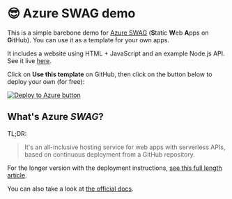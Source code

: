 # :sunglasses: Azure SWAG demo

This is a simple barebone demo for [Azure SWAG](https://docs.microsoft.com/azure/static-web-apps?WT.mc_id=staticwebapps-blog-yolasors) (**S**tatic **W**eb **A**pps on **G**itHub).
You can use it as a template for your own apps.

It includes a website using HTML + JavaScript and an example Node.js API.
See it live [here](https://aka.ms/swag-demo).

Click on **Use this template** on GitHub, then click on the button below to deploy your own (for free): 

[![Deploy to Azure button](https://aka.ms/deploytoazurebutton)](https://portal.azure.com/?feature.canmodifystamps=true&feature.customportal=false&WebsitesExtension=beta&feature.fastmanifest=false&nocdn=force&websitesextension_ext=appsvc.env%3Drelease&feature.fullscreenblades=true&microsoft_azure_marketplace_ItemHideKey=StaticApp&WebsitesExtension_assettypeoptions=%7B%22StaticSite%22%3A%20%7B%20%22options%22%3A%20%22ShowAssetType%22%20%7D%7D&WT.mc_id=staticwebapps-blog-yolasors#create/Microsoft.StaticApp)

## What's Azure *SWAG*?

TL;DR:

> It's an all-inclusive hosting service for web apps with serverless APIs, based on continuous deployment from a GitHub repository.

For the longer version with the deployment instructions, [see this full length article](https://dev.to 'TODO devto link').

You can also take a look at [the official docs](https://docs.microsoft.com/azure/static-web-apps?WT.mc_id=staticwebapps-blog-yolasors).
